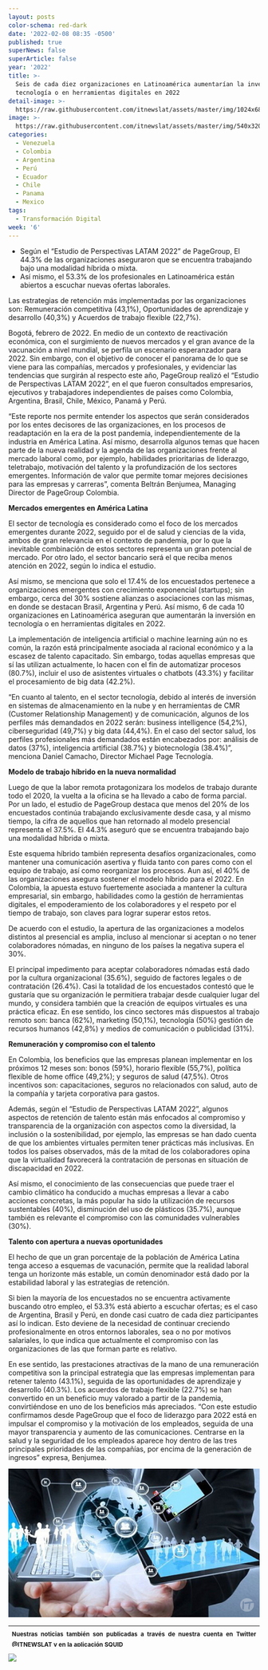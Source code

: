 ```yaml
---
layout: posts
color-schema: red-dark
date: '2022-02-08 08:35 -0500'
published: true
superNews: false
superArticle: false
year: '2022'
title: >-
  Seis de cada diez organizaciones en Latinoamérica aumentarían la inversión en
  tecnología o en herramientas digitales en 2022
detail-image: >-
  https://raw.githubusercontent.com/itnewslat/assets/master/img/1024x680/Convergencia-Tecnologica-g.jpg
image: >-
  https://raw.githubusercontent.com/itnewslat/assets/master/img/540x320/Convergencia-Tecnologica-p.jpg
categories:
  - Venezuela
  - Colombia
  - Argentina
  - Perú
  - Ecuador
  - Chile
  - Panama
  - Mexico
tags:
  - Transformación Digital
week: '6'
---
```

- Según el “Estudio de Perspectivas LATAM 2022” de PageGroup, El 44.3% de las organizaciones aseguraron que se encuentra trabajando bajo una modalidad híbrida o mixta.
- Así mismo, el 53.3% de los profesionales en Latinoamérica están abiertos a escuchar nuevas ofertas laborales.
 
Las estrategias de retención más implementadas por las organizaciones son: Remuneración competitiva (43,1%), Oportunidades de aprendizaje y desarrollo (40,3%) y Acuerdos de trabajo flexible (22,7%).
 
Bogotá, febrero de 2022. En medio de un contexto de reactivación económica, con el surgimiento de nuevos mercados y el gran avance de la vacunación a nivel mundial, se perfila un escenario esperanzador para 2022. Sin embargo, con el objetivo de conocer el panorama de lo que se viene para las compañías, mercados y profesionales, y evidenciar las tendencias que surgirán al respecto este año, PageGroup realizó el “Estudio de Perspectivas LATAM 2022”, en el que fueron consultados empresarios, ejecutivos y trabajadores independientes de países como Colombia, Argentina, Brasil, Chile, México, Panamá y Perú.
 
“Este reporte nos permite entender los aspectos que serán considerados por los entes decisores de las organizaciones, en los procesos de readaptación en la era de la post pandemia, independientemente de la industria en América Latina. Así mismo, desarrolla algunos temas que hacen parte de la nueva realidad y la agenda de las organizaciones frente al mercado laboral como, por ejemplo, habilidades prioritarias de liderazgo, teletrabajo, motivación del talento y la profundización de los sectores emergentes. Información de valor que permite tomar mejores decisiones para las empresas y carreras”, comenta Beltrán Benjumea, Managing Director de PageGroup Colombia.
 
**Mercados emergentes en América Latina**

El sector de tecnología es considerado como el foco de los mercados emergentes durante 2022, seguido por el de salud y ciencias de la vida, ambos de gran relevancia en el contexto de pandemia, por lo que la inevitable combinación de estos sectores representa un gran potencial de mercado. Por otro lado, el sector bancario será el que reciba menos atención en 2022, según lo indica el estudio.
 
Así mismo, se menciona que solo el 17.4% de los encuestados pertenece a organizaciones emergentes con crecimiento exponencial (startups); sin embargo, cerca del 30% sostiene alianzas o asociaciones con las mismas, en donde se destacan Brasil, Argentina y Perú. Así mismo, 6 de cada 10 organizaciones en Latinoamérica aseguran que aumentarán la inversión en tecnología o en herramientas digitales en 2022.
 
La implementación de inteligencia artificial o machine learning aún no es común, la razón está principalmente asociada al racional económico y a la escasez de talento capacitado. Sin embargo, todas aquellas empresas que sí las utilizan actualmente, lo hacen con el fin de automatizar procesos (80.7%), incluir el uso de asistentes virtuales o chatbots (43.3%) y facilitar el procesamiento de big data (42.2%).
 
“En cuanto al talento, en el sector tecnología, debido al interés de inversión en sistemas de almacenamiento en la nube y en herramientas de CMR (Customer Relationship Management) y de comunicación, algunos de los perfiles más demandados en 2022 serán: business intelligence (54,2%), ciberseguridad (49,7%) y big data (44,4%). En el caso del sector salud, los perfiles profesionales más demandados están encabezados por: análisis de datos (37%), inteligencia artificial (38.7%) y biotecnología (38.4%)”, menciona Daniel Camacho, Director Michael Page Tecnología.
 
**Modelo de trabajo híbrido en la nueva normalidad**

Luego de que la labor remota protagonizara los modelos de trabajo durante todo el 2020, la vuelta a la oficina se ha llevado a cabo de forma parcial. Por un lado, el estudio de PageGroup destaca que menos del 20% de los encuestados continúa trabajando exclusivamente desde casa, y al mismo tiempo, la cifra de aquellos que han retornado al modelo presencial representa el 37.5%. El 44.3% aseguró que se encuentra trabajando bajo una modalidad híbrida o mixta.
 
Este esquema híbrido también representa desafíos organizacionales, como mantener una comunicación asertiva y fluida tanto con pares como con el equipo de trabajo, así como reorganizar los procesos. Aun así, el 40% de las organizaciones asegura sostener el modelo híbrido para el 2022. En Colombia, la apuesta estuvo fuertemente asociada a mantener la cultura empresarial, sin embargo, habilidades como la gestión de herramientas digitales, el empoderamiento de los colaboradores y el respeto por el tiempo de trabajo, son claves para lograr superar estos retos.
 
De acuerdo con el estudio, la apertura de las organizaciones a modelos distintos al presencial es amplia, incluso al mencionar si aceptan o no tener colaboradores nómadas, en ninguno de los países la negativa supera el 30%.
 
El principal impedimento para aceptar colaboradores nómadas está dado por la cultura organizacional (35.6%), seguido de factores legales o de contratación (26.4%). Casi la totalidad de los encuestados contestó que le gustaría que su organización le permitiera trabajar desde cualquier lugar del mundo, y considera también que la creación de equipos virtuales es una práctica eficaz. En ese sentido, los cinco sectores más dispuestos al trabajo remoto son: banca (62%), marketing (50,1%), tecnología (50%) gestión de recursos humanos (42,8%) y medios de comunicación o publicidad (31%).
 
**Remuneración y compromiso con el talento**

En Colombia, los beneficios que las empresas planean implementar en los próximos 12 meses son: bonos (59%), horario flexible (55,7%), política flexible de home office (49,2%); y seguros de salud (47,5%). Otros incentivos son: capacitaciones, seguros no relacionados con salud, auto de la compañía y tarjeta corporativa para gastos.
 
Además, según el “Estudio de Perspectivas LATAM 2022”, algunos aspectos de retención de talento están más enfocados al compromiso y transparencia de la organización con aspectos como la diversidad, la inclusión o la sostenibilidad, por ejemplo, las empresas se han dado cuenta de que los ambientes virtuales permiten tener prácticas más inclusivas. En todos los países observados, más de la mitad de los colaboradores opina que la virtualidad favorecerá la contratación de personas en situación de discapacidad en 2022.
 
Así mismo, el conocimiento de las consecuencias que puede traer el cambio climático ha conducido a muchas empresas a llevar a cabo acciones concretas, la más popular ha sido la utilización de recursos sustentables (40%), disminución del uso de plásticos (35.7%), aunque también es relevante el compromiso con las comunidades vulnerables (30%).
 
**Talento con apertura a nuevas oportunidades**

El hecho de que un gran porcentaje de la población de América Latina tenga acceso a esquemas de vacunación, permite que la realidad laboral tenga un horizonte más estable, un común denominador está dado por la estabilidad laboral y las estrategias de retención.
 
Si bien la mayoría de los encuestados no se encuentra activamente buscando otro empleo, el 53.3% está abierto a escuchar ofertas; es el caso de Argentina, Brasil y Perú, en donde casi cuatro de cada diez participantes así lo indican. Esto deviene de la necesidad de continuar creciendo profesionalmente en otros entornos laborales, sea o no por motivos salariales, lo que indica que actualmente el compromiso con las organizaciones de las que forman parte es relativo.
 
En ese sentido, las prestaciones atractivas de la mano de una remuneración competitiva son la principal estrategia que las empresas implementan para retener talento (43.1%), seguida de las oportunidades de aprendizaje y desarrollo (40.3%). Los acuerdos de trabajo flexible (22.7%) se han convertido en un beneficio muy valorado a partir de la pandemia, convirtiéndose en uno de los beneficios más apreciados.
“Con este estudio confirmamos desde PageGroup que el foco de liderazgo para 2022 está en impulsar el compromiso y la motivación de los empleados, seguida de una mayor transparencia y aumento de las comunicaciones. Centrarse en la salud y la seguridad de los empleados aparece hoy dentro de las tres principales prioridades de las compañías, por encima de la generación de ingresos” expresa, Benjumea.

![](https://raw.githubusercontent.com/itnewslat/assets/master/img/540x320/Convergencia-Tecnologica-p.jpg)

<table style="height: 42px;" width="569">
<tbody>
<tr>
<td style="text-align: justify;"><sub><strong>Nuestras noticias también son publicadas a través de nuestra cuenta en Twitter <a href="https://twitter.com/itnewslat?lang=es">@ITNEWSLAT</a> y en la aplicación <a href="https://squidapp.co/en/">SQUID</a></strong></sub></td>
</tr>
</tbody>
</table>

<img src="https://tracker.metricool.com/c3po.jpg?hash=56f88a41e39ab42c063cc51676587a04"/>